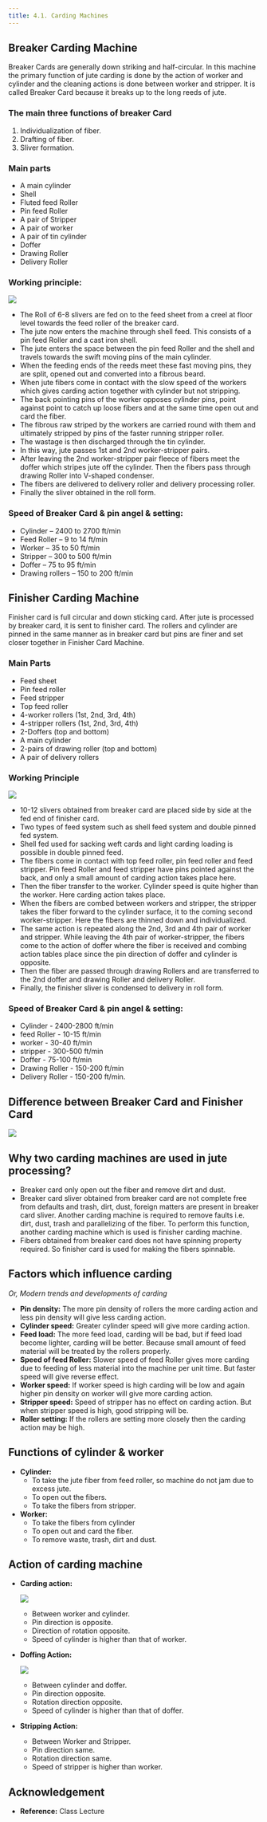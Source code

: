 ```yaml
---
title: 4.1. Carding Machines
---
```


## Breaker Carding Machine

Breaker Cards are generally down striking and half-circular. In this machine the primary function of jute carding is done by the action of worker and cylinder and the cleaning actions is done between worker and stripper. It is called Breaker Card because it breaks up to the long reeds of jute.

### The main three functions of breaker Card

1.  Individualization of fiber.
2.  Drafting of fiber.
3.  Sliver formation.

### Main parts

- A main cylinder
- Shell
- Fluted feed Roller
- Pin feed Roller
- A pair of Stripper
- A pair of worker
- A pair of tin cylinder
- Doffer
- Drawing Roller
- Delivery Roller

### Working principle:

![](./img/working-principle-of-breaker-carding-machine.png)

- The Roll of 6-8 slivers are fed on to the feed sheet from a creel at floor level towards the feed roller of the breaker card.
- The jute now enters the machine through shell feed. This consists of a pin feed Roller and a cast iron shell.
- The jute enters the space between the pin feed Roller and the shell and travels towards the swift moving pins of the main cylinder.
- When the feeding ends of the reeds meet these fast moving pins, they are split, opened out and converted into a fibrous beard.
- When jute fibers come in contact with the slow speed of the workers which gives carding action together with cylinder but not stripping.
- The back pointing pins of the worker opposes cylinder pins, point against point to catch up loose fibers and at the same time open out and card the fiber.
- The fibrous raw striped by the workers are carried round with them and ultimately stripped by pins of the faster running stripper roller.
- The wastage is then discharged through the tin cylinder.
- In this way, jute passes 1st and 2nd worker-stripper pairs.
- After leaving the 2nd worker-stripper pair fleece of fibers meet the doffer which stripes jute off the cylinder. Then the fibers pass through drawing Roller into V-shaped condenser.
- The fibers are delivered to delivery roller and delivery processing roller.
- Finally the sliver obtained in the roll form.

### Speed of Breaker Card & pin angel & setting:

- Cylinder – 2400 to 2700 ft/min
- Feed Roller – 9 to 14 ft/min
- Worker – 35 to 50 ft/min
- Stripper – 300 to 500 ft/min
- Doffer – 75 to 95 ft/min
- Drawing rollers – 150 to 200 ft/min

## Finisher Carding Machine

Finisher card is full circular and down sticking card. After jute is processed by breaker card, it is sent to finisher card. The rollers and cylinder are pinned in the same manner as in breaker card but pins are finer and set closer together in Finisher Card Machine.

### Main Parts

- Feed sheet
- Pin feed roller
- Feed stripper
- Top feed roller
- 4-worker rollers (1st, 2nd, 3rd, 4th)
- 4-stripper rollers (1st, 2nd, 3rd, 4th)
- 2-Doffers (top and bottom)
- A main cylinder
- 2-pairs of drawing roller (top and bottom)
- A pair of delivery rollers

### Working Principle

![](./img/working-principle-of-finisher-carding-machine.png)

- 10-12 slivers obtained from breaker card are placed side by side at the fed end of finisher card.
- Two types of feed system such as shell feed system and double pinned fed system.
- Shell fed used for sacking weft cards and light carding loading is possible in double pinned feed.
- The fibers come in contact with top feed roller, pin feed roller and feed stripper. Pin feed Roller and feed stripper have pins pointed against the back, and only a small amount of carding action takes place here.
- Then the fiber transfer to the worker. Cylinder speed is quite higher than the worker. Here carding action takes place.
- When the fibers are combed between workers and stripper, the stripper takes the fiber forward to the cylinder surface, it to the coming second worker-stripper. Here the fibers are thinned down and individualized.
- The same action is repeated along the 2nd, 3rd and 4th pair of worker and stripper. While leaving the 4th pair of worker-stripper, the fibers come to the action of doffer where the fiber is received and combing action tables place since the pin direction of doffer and cylinder is opposite.
- Then the fiber are passed through drawing Rollers and are transferred to the 2nd doffer and drawing Roller and delivery Roller.
- Finally, the finisher sliver is condensed to delivery in roll form.

### Speed of Breaker Card & pin angel & setting:

- Cylinder - 2400-2800 ft/min
- feed Roller - 10-15 ft/min
- worker - 30-40 ft/min
- stripper - 300-500 ft/min
- Doffer - 75-100 ft/min
- Drawing Roller - 150-200 ft/min
- Delivery Roller - 150-200 ft/min.

## Difference between Breaker Card and Finisher Card

![](./img/breaker-card-vs-finisher-card.png)

## Why two carding machines are used in jute processing?

- Breaker card only open out the fiber and remove dirt and dust.
- Breaker card sliver obtained from breaker card are not complete free from defaults and trash, dirt, dust, foreign matters are present in breaker card sliver. Another carding machine is required to remove faults i.e. dirt, dust, trash and parallelizing of the fiber. To perform this function, another carding machine which is used is finisher carding machine.
- Fibers obtained from breaker card does not have spinning property required. So finisher card is used for making the fibers spinnable.

## Factors which influence carding

_Or, Modern trends and developments of carding_

- **Pin density:** The more pin density of rollers the more carding action and less pin density will give less carding action.
- **Cylinder speed:** Greater cylinder speed will give more carding action.
- **Feed load:** The more feed load, carding will be bad, but if feed load become lighter, carding will be better. Because small amount of feed material will be treated by the rollers properly.
- **Speed of feed Roller:** Slower speed of feed Roller gives more carding due to feeding of less material into the machine per unit time. But faster speed will give reverse effect.
- **Worker speed:** If worker speed is high carding will be low and again higher pin density on worker will give more carding action.
- **Stripper speed:** Speed of stripper has no effect on carding action. But when stripper speed is high, good stripping will be.
- **Roller setting:** If the rollers are setting more closely then the carding action may be high.

## Functions of cylinder & worker

- **Cylinder:**
  - To take the jute fiber from feed roller, so machine do not jam due to excess jute.
  - To open out the fibers.
  - To take the fibers from stripper.
- **Worker:**
  - To take the fibers from cylinder
  - To open out and card the fiber.
  - To remove waste, trash, dirt and dust.

## Action of carding machine

- **Carding action:**

  ![](./img/carding-action-cylinder-worker.png)

  - Between worker and cylinder.
  - Pin direction is opposite.
  - Direction of rotation opposite.
  - Speed of cylinder is higher than that of worker.

- **Doffing Action:**

  ![](./img/doffing-action-cylinder-doffer.png)

  - Between cylinder and doffer.
  - Pin direction opposite.
  - Rotation direction opposite.
  - Speed of cylinder is higher than that of doffer.

- **Stripping Action:**
  - Between Worker and Stripper.
  - Pin direction same.
  - Rotation direction same.
  - Speed of stripper is higher than worker.

## Acknowledgement

- **Reference:** Class Lecture
